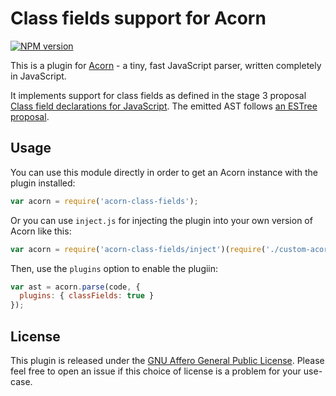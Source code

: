 # Class fields support for Acorn

[![NPM version](https://img.shields.io/npm/v/acorn-class-fields.svg)](https://www.npmjs.org/package/acorn-class-fields)

This is a plugin for [Acorn](http://marijnhaverbeke.nl/acorn/) - a tiny, fast JavaScript parser, written completely in JavaScript.

It implements support for class fields as defined in the stage 3 proposal [Class field declarations for JavaScript](https://github.com/tc39/proposal-class-fields). The emitted AST follows [an ESTree proposal](https://github.com/estree/estree/pull/180).

## Usage

You can use this module directly in order to get an Acorn instance with the plugin installed:

```javascript
var acorn = require('acorn-class-fields');
```

Or you can use `inject.js` for injecting the plugin into your own version of Acorn like this:

```javascript
var acorn = require('acorn-class-fields/inject')(require('./custom-acorn'));
```

Then, use the `plugins` option to enable the plugiin:

```javascript
var ast = acorn.parse(code, {
  plugins: { classFields: true }
});
```

## License

This plugin is released under the [GNU Affero General Public License](./LICENSE).
Please feel free to open an issue if this choice of license is a problem for your use-case.
